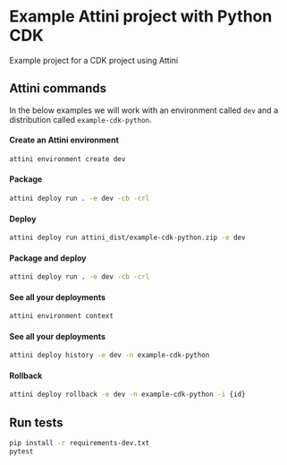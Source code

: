# Example Attini project with Python CDK

Example project for a CDK project using Attini


## Attini commands
In the below examples we will work with an environment called `dev` and a 
distribution called `example-cdk-python`.


#### Create an Attini environment

```bash
attini environment create dev
```

#### Package

```bash
attini deploy run . -e dev -cb -crl
```

#### Deploy

```bash
attini deploy run attini_dist/example-cdk-python.zip -e dev 
```

#### Package and deploy

```bash
attini deploy run . -e dev -cb -crl
```

#### See all your deployments

```bash
attini environment context 
```

#### See all your deployments

```bash
attini deploy history -e dev -n example-cdk-python
```

#### Rollback

```bash
attini deploy rollback -e dev -n example-cdk-python -i {id}
```


## Run tests
```bash
pip install -r requirements-dev.txt
pytest
```
